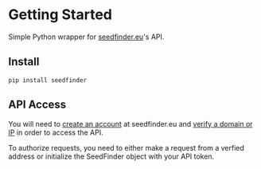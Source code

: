 # Getting Started

Simple Python wrapper for [seedfinder.eu](https://en.seedfinder.eu/)'s API.


## Install

`pip install seedfinder`


## API Access

You will need to [create an account](https://en.seedfinder.eu/register.html) at seedfinder.eu and [verify a domain or IP](https://en.seedfinder.eu/userarea/action/jsonapi.html) in order to access the API.

To authorize requests, you need to either make a request from a verfied address or initialize the SeedFinder object with your API token.


```{note} seedfinder.eu requires that you register an address *even if you are only accessing the API by token*.
```
